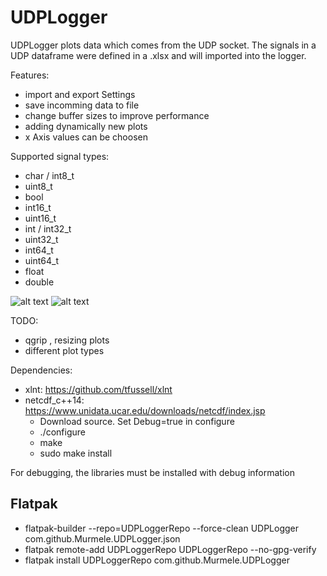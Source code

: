 # UDPLogger
UDPLogger plots data which comes from the UDP socket. The signals in a UDP dataframe were defined in a .xlsx and will imported into the logger.

Features:

- import and export Settings
- save incomming data to file
- change buffer sizes to improve performance
- adding dynamically new plots
- x Axis values can be choosen

Supported signal types:

- char / int8_t
- uint8_t
- bool
- int16_t
- uint16_t
- int / int32_t
- uint32_t
- int64_t
- uint64_t
- float
- double

![alt text](https://github.com/Murmele/UDPLogger/blob/master/res/images/MainView.png)
![alt text](https://github.com/Murmele/UDPLogger/blob/master/res/images/CurveSettings.png)

TODO:
- qgrip , resizing plots
- different plot types

Dependencies:

- xlnt: https://github.com/tfussell/xlnt
- netcdf_c++14: https://www.unidata.ucar.edu/downloads/netcdf/index.jsp
	- Download source. Set Debug=true in configure
	- ./configure
	- make
	- sudo make install

For debugging, the libraries must be installed with debug information

## Flatpak
- flatpak-builder --repo=UDPLoggerRepo --force-clean UDPLogger com.github.Murmele.UDPLogger.json
- flatpak remote-add UDPLoggerRepo UDPLoggerRepo --no-gpg-verify
- flatpak install UDPLoggerRepo com.github.Murmele.UDPLogger
